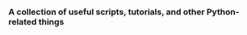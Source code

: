 <h3 id="top">A collection of useful scripts, tutorials, and other Python-related things</h3>

<br>
<img src="https://res.cloudinary.com/practicaldev/image/fetch/s--nf_zMD7F--/c_imagga_scale,f_auto,fl_progressive,h_420,q_auto,w_1000/https://dev-to-uploads.s3.amazonaws.com/uploads/articles/p3wtfjb8692yfytso37v.jpg" alt="">
